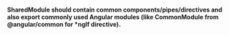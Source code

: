 #### SharedModule should contain common components/pipes/directives and also export commonly used Angular modules (like CommonModule from @angular/common for \*ngIf directive).
